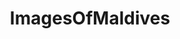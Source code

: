 ---
title: ImagesOfMaldives
crosslinks:
- pics
- EarthPorn
- travel
- itookapicture
- maldives
- wallpaper
- imagesofnetwork
- interestingasfuck
- SkyPorn
- RoomPorn
- Watches
- underwaterphotography
- gifs
- FrankOcean
- travelphotos
- CozyPlaces
- shittytravelpics
- discgolf
- analog
- u_2BrkOnThru
---